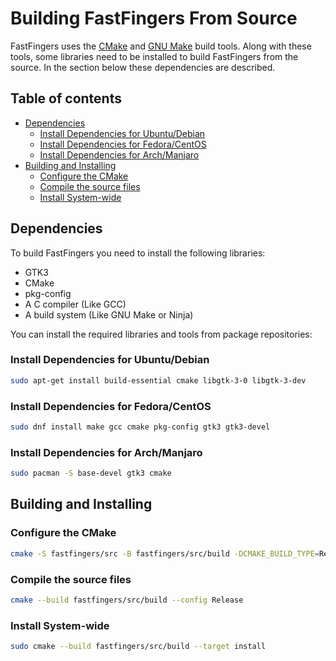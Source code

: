 # Building FastFingers From Source

FastFingers uses the [CMake](https://cmake.org/) and
[GNU Make](https://www.gnu.org/software/make/) build tools. Along with these tools, some libraries need to be installed
to build FastFingers from the source. In the section below these dependencies are described.

## Table of contents

* [Dependencies](#dependencies)
    + [Install Dependencies for Ubuntu/Debian](#install-dependencies-for-ubuntu-debian)
    + [Install Dependencies for Fedora/CentOS](#install-dependencies-for-fedora-centos)
    + [Install Dependencies for Arch/Manjaro](#install-dependencies-for-arch-manjaro)
* [Building and Installing](#building-and-installing)
    + [Configure the CMake](#configure-the-cmake)
    + [Compile the source files](#compile-the-source-files)
    + [Install System-wide](#install-system-wide)

## Dependencies

To build FastFingers you need to install the following libraries:

* GTK3
* CMake
* pkg-config
* A C compiler (Like GCC)
* A build system (Like GNU Make or Ninja)

You can install the required libraries and tools from package repositories:

### Install Dependencies for Ubuntu/Debian

```bash
sudo apt-get install build-essential cmake libgtk-3-0 libgtk-3-dev
```

### Install Dependencies for Fedora/CentOS

```bash
sudo dnf install make gcc cmake pkg-config gtk3 gtk3-devel
```

### Install Dependencies for Arch/Manjaro

```bash
sudo pacman -S base-devel gtk3 cmake
```

## Building and Installing

### Configure the CMake

```bash
cmake -S fastfingers/src -B fastfingers/src/build -DCMAKE_BUILD_TYPE=Release
```

### Compile the source files

```bash
cmake --build fastfingers/src/build --config Release
```

### Install System-wide

```bash
sudo cmake --build fastfingers/src/build --target install
```
